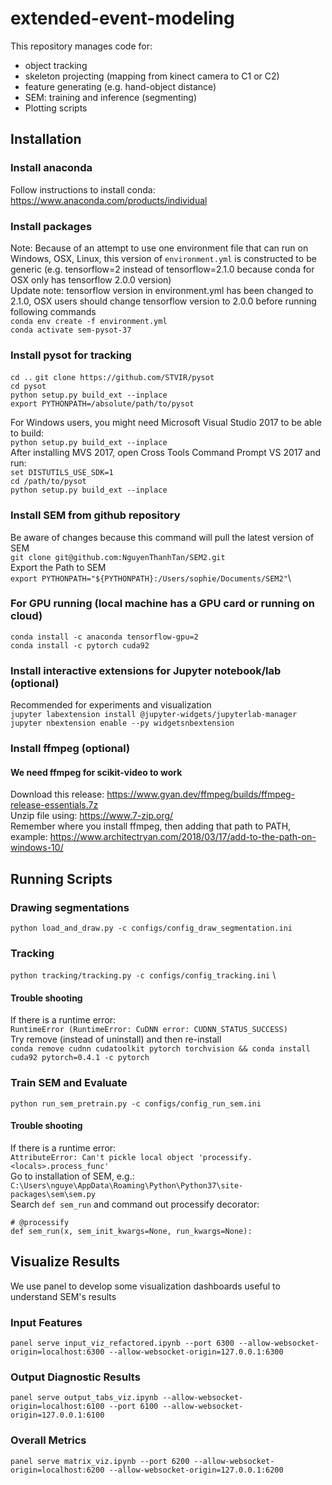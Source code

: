 # extended-event-modeling
This repository manages code for:
- object tracking
- skeleton projecting (mapping from kinect camera to C1 or C2)
- feature generating (e.g. hand-object distance)
- SEM: training and inference (segmenting)
- Plotting scripts

## Installation

### Install anaconda
Follow instructions to install conda: https://www.anaconda.com/products/individual
### Install packages
Note: Because of an attempt to use one environment file that can run on Windows, OSX, Linux, 
this version of `environment.yml` is constructed to be generic (e.g. tensorflow=2 
instead of tensorflow=2.1.0 because conda for OSX only has tensorflow 2.0.0 version) \
Update note: tensorflow version in environment.yml has been changed to 2.1.0, OSX users should change tensorflow version to 2.0.0 before running following commands \
```conda env create -f environment.yml```\
```conda activate sem-pysot-37```

### Install pysot for tracking
```cd ..```
```git clone https://github.com/STVIR/pysot``` \
```cd pysot``` \
```python setup.py build_ext --inplace```\
```export PYTHONPATH=/absolute/path/to/pysot```

For Windows users, you might need Microsoft Visual Studio 2017 to be able to build: \
```python setup.py build_ext --inplace``` \
After installing MVS 2017, open Cross Tools Command Prompt VS 2017 and run: \
```set DISTUTILS_USE_SDK=1``` \
```cd /path/to/pysot``` \
```python setup.py build_ext --inplace```


### Install SEM from github repository 
Be aware of changes because this command will pull the latest version of SEM \
```git clone git@github.com:NguyenThanhTan/SEM2.git  ``` \
Export the Path to SEM \
```export PYTHONPATH="${PYTHONPATH}:/Users/sophie/Documents/SEM2"```\




### For GPU running (local machine has a GPU card or running on cloud)
```conda install -c anaconda tensorflow-gpu=2``` \
```conda install -c pytorch cuda92``` 

### Install interactive extensions for Jupyter notebook/lab (optional)
Recommended for experiments and visualization \
```jupyter labextension install @jupyter-widgets/jupyterlab-manager``` \
```jupyter nbextension enable --py widgetsnbextension```

### Install ffmpeg (optional)
#### We need ffmpeg for scikit-video to work
Download this release: https://www.gyan.dev/ffmpeg/builds/ffmpeg-release-essentials.7z \
Unzip file using: https://www.7-zip.org/ \
Remember where you install ffmpeg, then adding that path to PATH, example: https://www.architectryan.com/2018/03/17/add-to-the-path-on-windows-10/

## Running Scripts
### Drawing segmentations
```python load_and_draw.py -c configs/config_draw_segmentation.ini```
### Tracking
```python tracking/tracking.py -c configs/config_tracking.ini``` \
#### Trouble shooting
If there is a runtime error: \
`RuntimeError (RuntimeError: CuDNN error: CUDNN_STATUS_SUCCESS)` \
Try remove (instead of uninstall) and then re-install \
```conda remove cudnn cudatoolkit pytorch torchvision && conda install cuda92 pytorch=0.4.1 -c pytorch```
### Train SEM and Evaluate
```python run_sem_pretrain.py -c configs/config_run_sem.ini```
#### Trouble shooting
If there is a runtime error: \
`AttributeError: Can't pickle local object 'processify.<locals>.process_func'` \
Go to installation of SEM, e.g.: \
`C:\Users\nguye\AppData\Roaming\Python\Python37\site-packages\sem\sem.py` \
Search `def sem_run` and command out processify decorator:
```
# @processify
def sem_run(x, sem_init_kwargs=None, run_kwargs=None):
```
## Visualize Results
We use panel to develop some visualization dashboards useful to understand SEM's results
### Input Features
```panel serve input_viz_refactored.ipynb --port 6300 --allow-websocket-origin=localhost:6300 --allow-websocket-origin=127.0.0.1:6300```
### Output Diagnostic Results
```panel serve output_tabs_viz.ipynb --allow-websocket-origin=localhost:6100 --port 6100 --allow-websocket-origin=127.0.0.1:6100```
### Overall Metrics
```panel serve matrix_viz.ipynb --port 6200 --allow-websocket-origin=localhost:6200 --allow-websocket-origin=127.0.0.1:6200```
